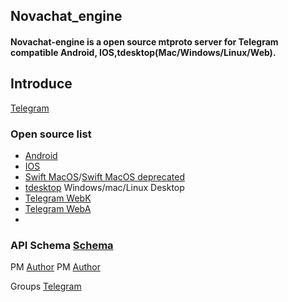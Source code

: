
## Novachat_engine
#### Novachat-engine is a open source mtproto server for Telegram compatible Android, IOS,tdesktop(Mac/Windows/Linux/Web).

## Introduce
[Telegram](https://telegram.org/)

### Open source list
- [Android](https://github.com/DrKLO/Telegram)
- [IOS](https://github.com/peter-iakovlev/Telegram)
- [Swift MacOS](https://github.com/overtake/TelegramSwift)/[Swift MacOS deprecated](https://github.com/overtake/telegram)
- [tdesktop](https://github.com/telegramdesktop/tdesktop) Windows/mac/Linux Desktop
- [Telegram WebK](https://github.com/morethanwords/tweb)
- [Telegram WebA](https://github.com/Ajaxy/telegram-tt)
- 

### API Schema [Schema](https://core.telegram.org/schema)


PM [Author](https://t.me/bigM123)
PM [Author](https://t.me/bigM1223)

Groups [Telegram](https://t.me/novachat_telegram)
